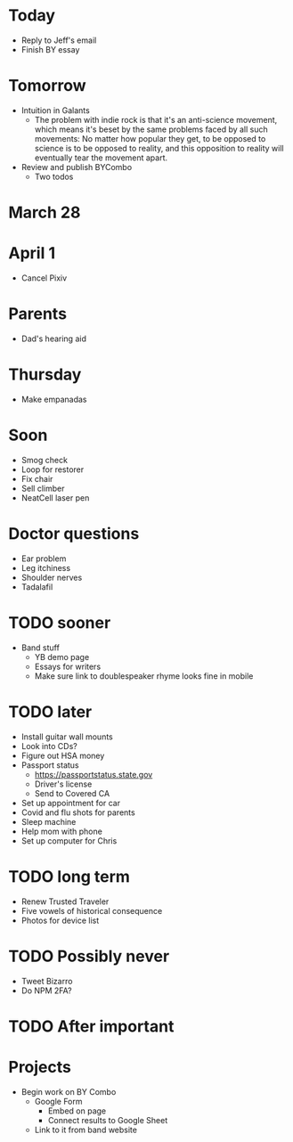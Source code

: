 # Today
* Reply to Jeff's email
* Finish BY essay

# Tomorrow
* Intuition in Galants
    * The problem with indie rock is that it's an anti-science movement, which means it's beset by the same problems faced by all such movements: No matter how popular they get, to be opposed to science is to be opposed to reality, and this opposition to reality will eventually tear the movement apart.
* Review and publish BYCombo
    * Two todos

# March 28
# April 1
* Cancel Pixiv

# Parents
* Dad's hearing aid

# Thursday
* Make empanadas

# Soon
* Smog check
* Loop for restorer
* Fix chair
* Sell climber
* NeatCell laser pen

# Doctor questions
* Ear problem
* Leg itchiness
* Shoulder nerves
* Tadalafil

# TODO sooner
* Band stuff
    * YB demo page
    * Essays for writers
    * Make sure link to doublespeaker rhyme looks fine in mobile

# TODO later
* Install guitar wall mounts
* Look into CDs?
* Figure out HSA money
* Passport status
    * https://passportstatus.state.gov
    * Driver's license
    * Send to Covered CA
* Set up appointment for car
* Covid and flu shots for parents
* Sleep machine
* Help mom with phone
* Set up computer for Chris

# TODO long term
* Renew Trusted Traveler
* Five vowels of historical consequence
* Photos for device list

# TODO Possibly never
* Tweet Bizarro
* Do NPM 2FA?

# TODO After important
<!-- * Didi past ending
    * Make sketch to scan
        * Photo scrapbook
    * Implement -->
<!-- * My 100,000th Dream
    * Create Illustrator file
    * Add dream final presence
    * Design and draw dream final -->

# Projects
* Begin work on BY Combo
    * Google Form
        * Embed on page
        * Connect results to Google Sheet
    * Link to it from band website